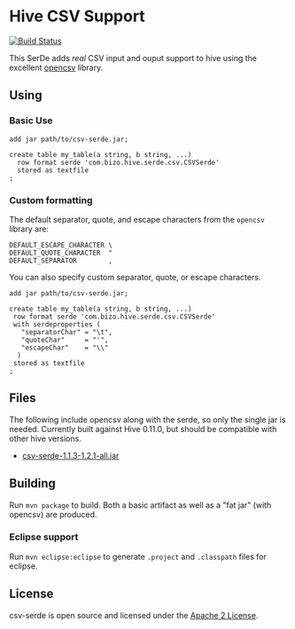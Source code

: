 # Hive CSV Support

[![Build Status](https://drone.io/github.com/ogrodnek/csv-serde/status.png)](https://drone.io/github.com/ogrodnek/csv-serde/latest)

This SerDe adds *real* CSV input and ouput support to hive using the excellent [opencsv](http://opencsv.sourceforge.net/) library.

## Using


### Basic Use

```
add jar path/to/csv-serde.jar;

create table my_table(a string, b string, ...)
  row format serde 'com.bizo.hive.serde.csv.CSVSerde'
  stored as textfile
;
```

### Custom formatting

The default separator, quote, and escape characters from the `opencsv` library are:

```
DEFAULT_ESCAPE_CHARACTER \
DEFAULT_QUOTE_CHARACTER  "
DEFAULT_SEPARATOR        ,
```

You can also specify custom separator, quote, or escape characters.

```
add jar path/to/csv-serde.jar;

create table my_table(a string, b string, ...)
 row format serde 'com.bizo.hive.serde.csv.CSVSerde'
 with serdeproperties (
   "separatorChar" = "\t",
   "quoteChar"     = "'",
   "escapeChar"    = "\\"
  )	  
 stored as textfile
;
```

## Files

The following include opencsv along with the serde, so only the single jar is needed.  Currently built against Hive 0.11.0, but should be compatible with other hive versions.

* [csv-serde-1.1.3-1.2.1-all.jar](https://drone.io/github.com/ogrodnek/csv-serde/files/target/csv-serde-1.1.3-1.2.1-all.jar)


## Building

Run `mvn package` to build.  Both a basic artifact as well as a "fat jar" (with opencsv) are produced.

### Eclipse support

Run `mvn eclipse:eclipse` to generate `.project` and `.classpath` files for eclipse.


## License

csv-serde is open source and licensed under the [Apache 2 License](http://www.apache.org/licenses/LICENSE-2.0.html).
